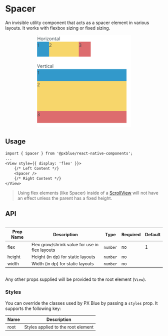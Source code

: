 # Spacer

An invisible utility component that acts as a spacer element in various layouts. It works with flexbox sizing or fixed sizing.

<div style="width: 100%; text-align:center">
    <img width="300px" style="max-width: 100%" alt="Spacer used in Drawer Body" src="./images/spacer.png"><br/>
</div>

## Usage

```tsx
import { Spacer } from '@pxblue/react-native-components';
...
<View style={{ display: 'flex' }}>
    {/* Left Content */}
    <Spacer />
    {/* Right Content */}
</View>
```

> Using flex elements (like Spacer) inside of a [ScrollView](https://reactnative.dev/docs/scrollview) will not have an effect unless the parent has a fixed height.

## API

<div style="overflow: auto;">

| Prop Name | Description                                    | Type     | Required | Default |
| --------- | ---------------------------------------------- | -------- | -------- | ------- |
| flex      | Flex grow/shrink value for use in flex layouts | `number` | no       | 1       |
| height    | Height (in dp) for static layouts              | `number` | no       |         |
| width     | Width (in dp) for static layouts               | `number` | no       |         |

</div>

Any other props supplied will be provided to the root element (`View`).

### Styles

You can override the classes used by PX Blue by passing a `styles` prop. It supports the following key:

| Name | Description                        |
| ---- | ---------------------------------- |
| root | Styles applied to the root element |
